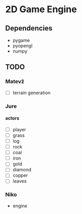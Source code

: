 # 2D Game Engine

## Dependencies

- pygame
- pyopengl
- numpy

## TODO

### Matevž

- [ ] terrain generation

### Jure

#### actors

- [ ] player
- [ ] grass
- [ ] log
- [ ] rock
- [ ] coal
- [ ] iron
- [ ] gold
- [ ] diamond
- [ ] copper
- [ ] leaves

### Niko

- engine
